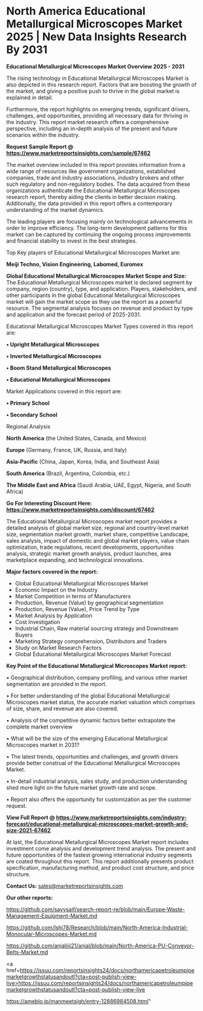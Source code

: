 # North America Educational Metallurgical Microscopes Market 2025 | New Data Insights Research By 2031

<Strong> Educational Metallurgical Microscopes Market Overview 2025 - 2031</strong>

The rising technology in Educational Metallurgical Microscopes Market is also depicted in this research report. Factors that are boosting the growth of the market, and giving a positive push to thrive in the global market is explained in detail.

Furthermore, the report highlights on emerging trends, significant drivers, challenges, and opportunities, providing all necessary data for thriving in the industry. This report market research offers a comprehensive perspective, including an in-depth analysis of the present and future scenarios within the industry.

<strong>Request Sample Report @ <a href=https://www.marketreportsinsights.com/sample/67462>https://www.marketreportsinsights.com/sample/67462</a></strong>

The market overview included in this report provides information from a wide range of resources like government organizations, established companies, trade and industry associations, industry brokers and other such regulatory and non-regulatory bodies. The data acquired from these organizations authenticate the Educational Metallurgical Microscopes research report, thereby aiding the clients in better decision making. Additionally, the data provided in this report offers a contemporary understanding of the market dynamics.

The leading players are focusing mainly on technological advancements in order to improve efficiency. The long-term development patterns for this market can be captured by continuing the ongoing process improvements and financial stability to invest in the best strategies.

Top Key players of Educational Metallurgical Microscopes Market are:

<strong>Meiji Techno, Vision Engineering, Labomed, Euromex</strong>

<strong><b>Global Educational Metallurgical Microscopes Market Scope and Size:</b></strong>
The Educational Metallurgical Microscopes market is declared segment by company, region (country), type, and application. Players, stakeholders, and other participants in the global Educational Metallurgical Microscopes market will gain the market scope as they use the report as a powerful resource. The segmental analysis focuses on revenue and product by type and application and the forecast period of 2025-2031.

Educational Metallurgical Microscopes Market Types covered in this report are:

<strong>• Upright Metallurgical Microscopes

• Inverted Metallurgical Microscopes

• Boom Stand Metallurgical Microscopes

• Educational Metallurgical Microscopes</strong>

Market Applications covered in this report are:

<strong>• Primary School

• Secondary School</strong> 

Regional Analysis

<strong>North America</strong> (the United States, Canada, and Mexico)

<strong>Europe</strong> (Germany, France, UK, Russia, and Italy)

<strong>Asia-Pacific</strong> (China, Japan, Korea, India, and Southeast Asia)

<strong>South America</strong> (Brazil, Argentina, Colombia, etc.)

<strong>The Middle East and Africa</strong> (Saudi Arabia, UAE, Egypt, Nigeria, and South Africa)

<strong>Go For Interesting Discount Here: <a href=https://www.marketreportsinsights.com/discount/67462>https://www.marketreportsinsights.com/discount/67462</a></strong>

The Educational Metallurgical Microscopes market report provides a detailed analysis of global market size, regional and country-level market size, segmentation market growth, market share, competitive Landscape, sales analysis, impact of domestic and global market players, value chain optimization, trade regulations, recent developments, opportunities analysis, strategic market growth analysis, product launches, area marketplace expanding, and technological innovations.

<strong><b>Major factors covered in the report:</b></strong>
<ul>
  <li>Global Educational Metallurgical Microscopes Market </li>
  <li>Economic Impact on the Industry</li>
  <li>Market Competition in terms of Manufacturers</li>
  <li>Production, Revenue (Value) by geographical segmentation</li>
  <li>Production, Revenue (Value), Price Trend by Type</li>
  <li>Market Analysis by Application</li>
  <li>Cost Investigation</li>
  <li>Industrial Chain, Raw material sourcing strategy and Downstream Buyers</li>
  <li>Marketing Strategy comprehension, Distributors and Traders</li>
  <li>Study on Market Research Factors</li>
  <li>Global Educational Metallurgical Microscopes Market Forecast</li>
</ul>

<strong><b>Key Point of the Educational Metallurgical Microscopes Market report:</b></strong>

• Geographical distribution, company profiling, and various other market segmentation are provided in the report.

• For better understanding of the global Educational Metallurgical Microscopes market status, the accurate market valuation which comprises of size, share, and revenue are also covered.

• Analysis of the competitive dynamic factors better extrapolate the complete market overview

• What will be the size of the emerging Educational Metallurgical Microscopes market in 2031?

• The latest trends, opportunities and challenges, and growth drivers provide better construal of the Educational Metallurgical Microscopes Market.

• In-detail industrial analysis, sales study, and production understanding shed more light on the future market growth rate and scope.

• Report also offers the opportunity for customization as per the customer request.

<strong><b>View Full Report @ <a href=https://www.marketreportsinsights.com/industry-forecast/educational-metallurgical-microscopes-market-growth-and-size-2021-67462>https://www.marketreportsinsights.com/industry-forecast/educational-metallurgical-microscopes-market-growth-and-size-2021-67462</a></b></strong>


At last, the Educational Metallurgical Microscopes Market report includes investment come analysis and development trend analysis. The present and future opportunities of the fastest growing international industry segments are coated throughout this report. This report additionally presents product specification, manufacturing method, and product cost structure, and price structure.

<strong>Contact Us:</strong>
sales@marketreportsinsights.com

<strong>Our other reports:</strong>

<a href=https://github.com/sayysaif/search-report-re/blob/main/Europe-Waste-Management-Equipment-Market.md>https://github.com/sayysaif/search-report-re/blob/main/Europe-Waste-Management-Equipment-Market.md</a>

<a href=https://github.com/Ishi78/Research/blob/main/North-America-Industrial-Monocular-Microscopes-Market.md>https://github.com/Ishi78/Research/blob/main/North-America-Industrial-Monocular-Microscopes-Market.md</a>

<a href=https://github.com/anjaliiii21/anjal/blob/main/North-America-PU-Conveyor-Belts-Market.md>https://github.com/anjaliiii21/anjal/blob/main/North-America-PU-Conveyor-Belts-Market.md</a>

<a href=https://issuu.com/reportsinsights24/docs/northamericapetroleumpipemarketgrowthstatusandoutl?cta=post-publish-view-live>https://issuu.com/reportsinsights24/docs/northamericapetroleumpipemarketgrowthstatusandoutl?cta=post-publish-view-live</a>

<a href=https://ameblo.jp/manmeetsigh/entry-12886984508.html>https://ameblo.jp/manmeetsigh/entry-12886984508.html</a>"

